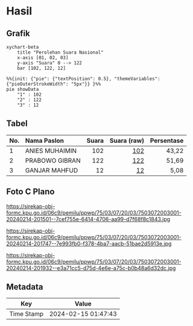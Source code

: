 # Hasil

## Grafik

```mermaid
xychart-beta
    title "Perolehan Suara Nasional"
    x-axis [01, 02, 03]
    y-axis "Suara" 0 --> 122
    bar [102, 122, 12]
```

```mermaid
%%{init: {"pie": {"textPosition": 0.5}, "themeVariables": {"pieOuterStrokeWidth": "5px"}} }%%
pie showData
    "1" : 102
    "2" : 122
    "3" : 12
```

## Tabel

| No. | Nama Paslon    | Suara | Suara (raw) | Persentase |
|:--- |:-------------- | -----:| -----------:| ----------:|
| 1   | ANIES MUHAIMIN | 102   | [102][p-1]  | 43,22      |
| 2   | PRABOWO GIBRAN | 122   | [122][p-2]  | 51,69      |
| 3   | GANJAR MAHFUD  | 12    | [12][p-3]   | 5,08       |


[p-1]: https://github.com/gigit-pemilu/pemilu-2024/blob/main/pilpres/hitung-suara/sub/75-gorontalo/sub/03-bone-bolango/sub/07-botupingge/sub/2003-luwohu/sub/001-tps/sub/paslon-1.txt
[p-2]: https://github.com/gigit-pemilu/pemilu-2024/blob/main/pilpres/hitung-suara/sub/75-gorontalo/sub/03-bone-bolango/sub/07-botupingge/sub/2003-luwohu/sub/001-tps/sub/paslon-2.txt
[p-3]: https://github.com/gigit-pemilu/pemilu-2024/blob/main/pilpres/hitung-suara/sub/75-gorontalo/sub/03-bone-bolango/sub/07-botupingge/sub/2003-luwohu/sub/001-tps/sub/paslon-3.txt

## Foto C Plano

https://sirekap-obj-formc.kpu.go.id/06c9/pemilu/ppwp/75/03/07/20/03/7503072003001-20240214-201501--7cef755e-6414-4706-aa99-d7f68f8c1843.jpg

https://sirekap-obj-formc.kpu.go.id/06c9/pemilu/ppwp/75/03/07/20/03/7503072003001-20240214-201747--7e993fb0-f378-4ba7-aacb-51bae2d5913e.jpg

https://sirekap-obj-formc.kpu.go.id/06c9/pemilu/ppwp/75/03/07/20/03/7503072003001-20240214-201932--e3a71cc5-d75d-4e6e-a75c-b0b48a6d32dc.jpg


## Metadata

| Key        | Value               |
| ---------- | ------------------- |
| Time Stamp | 2024-02-15 01:47:43 |



